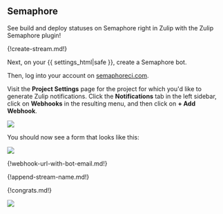 ## Semaphore

See build and deploy statuses on Semaphore right in Zulip with the
Zulip Semaphore plugin!

{!create-stream.md!}

Next, on your {{ settings_html|safe }}, create a Semaphore bot.

Then, log into your account on
[semaphoreci.com](http://semaphoreci.com).

Visit the **Project Settings** page for the project for which
you'd like to generate Zulip notifications. Click the
**Notifications** tab in the left sidebar, click on **Webhooks**
in the resulting menu, and then click on **+ Add Webhook**.

![](/static/images/integrations/semaphore/001.png)

You should now see a form that looks like this:

![](/static/images/integrations/semaphore/002.png)

{!webhook-url-with-bot-email.md!}

{!append-stream-name.md!}

{!congrats.md!}

![](/static/images/integrations/semaphore/003.png)
